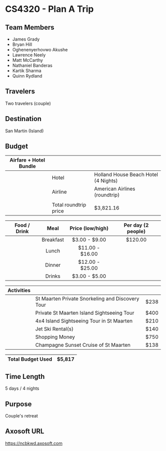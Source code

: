 # CS4320 - Plan A Trip

## Team Members

* James Grady
* Bryan Hill
* Oghenenyerhovwo Akushe
* Lawrence Neely
* Matt McCarthy
* Nathaniel Banderas
* Kartik Sharma
* Quinn Rydland

## Travelers

Two travelers (couple)

## Destination

San Martin (Island)

## Budget

| Airfare + Hotel Bundle |                 |                                     | 
|------------------------|-----------------|-------------------------------------|
|                        | Hotel           | Holland House Beach Hotel (4 Nights)| 
|                        | Airline         | American Airlines (roundtrip)       | 
|                        |                 |                                     | 
|                        | Total roundtrip price | $3,821.16                           |

| Food / Drink |    Meal   | Price (low/high) | Per day (2 people) |   
|:------------:|:---------:|:----------------:|:------------------:|
|              | Breakfast |   $3.00 - $9.00  |            $120.00 |   
|              | Lunch     |  $11.00 - $16.00 |                    |   
|              | Dinner    |  $12.00 - $25.00 |                    |   
|              | Drinks    |   $3.00 - $5.00  |                    |   

| Activities | |  | 
|------------|--------------------------------------------------|--------|
|            | St Maarten Private Snorkeling and Discovery Tour | $238   |
|            | Private St Maarten Island Sightseeing Tour       | $400   | 
|            | 4x4 Island Sightseeing Tour in St Maarten        | $210   | 
|            | Jet Ski Rental(s)                                | $140   | 
|            | Shopping Money                                   | $750   | 
|            | Champagne Sunset Cruise of St Maarten            | $138   | 

| Total Budget Used                                | $5,817 | 
|-|-|
## Time Length

5 days / 4 nights

## Purpose

Couple's retreat

## Axosoft URL
https://ncbkwd.axosoft.com
